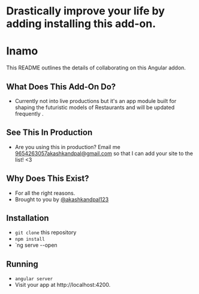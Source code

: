 # Drastically improve your life by adding installing this add-on.

# Inamo

This README outlines the details of collaborating on this Angular addon.


## What Does This Add-On Do?
* Currently not into live productions but it's an app module built for shaping the futuristic models of Restaurants and will be updated frequently .

## See This In Production
* Are you using this in production? Email me 9654263057akashkandpal@gmail.com so that I can add your site to the list! <3 

## Why Does This Exist?
* For all the right reasons.
* Brought to you by [@akashkandpal123](https://twitter.com/akashkandpal123) 

## Installation

* `git clone` this repository
* `npm install`
* `ng serve --open
## Running

* `angular server`
* Visit your app at http://localhost:4200.

